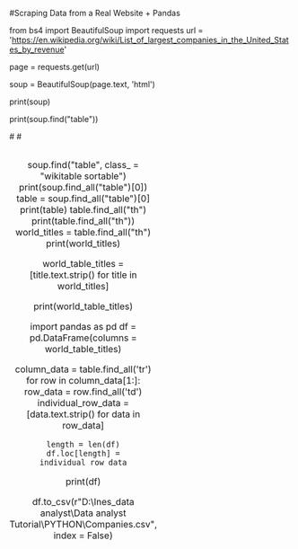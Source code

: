 #Scraping Data from a Real Website + Pandas

from bs4 import BeautifulSoup
import requests
url = 'https://en.wikipedia.org/wiki/List_of_largest_companies_in_the_United_States_by_revenue'

page = requests.get(url)

soup = BeautifulSoup(page.text, 'html')

print(soup)


print(soup.find("table"))

#<table class="wikitable sortable jquery-tablesorter">
#<caption>


soup.find("table", class_ = "wikitable sortable")
print(soup.find_all("table")[0])
table = soup.find_all("table")[0]
print(table)
table.find_all("th")
print(table.find_all("th"))
world_titles = table.find_all("th")
print(world_titles)

world_table_titles = [title.text.strip() for title in world_titles]

print(world_table_titles)

import pandas as pd
df = pd.DataFrame(columns = world_table_titles)


column_data = table.find_all('tr')
for row in column_data[1:]:
    row_data = row.find_all('td')
    individual_row_data = [data.text.strip() for data in row_data]
    
    length = len(df)
    df.loc[length] = individual_row_data

print(df)

df.to_csv(r"D:\Ines_data analyst\Data analyst Tutorial\PYTHON\Companies.csv", index = False)
